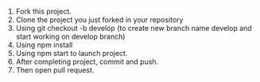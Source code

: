 1. Fork this project. 
2. Clone the project you just forked in your repository
3. Using git checkout -b develop (to create new branch name develop and start working on develop branch)
4. Using npm install 
5. Using npm start to launch project. 
6. After completing project, commit and push. 
7. Then open pull request. 
